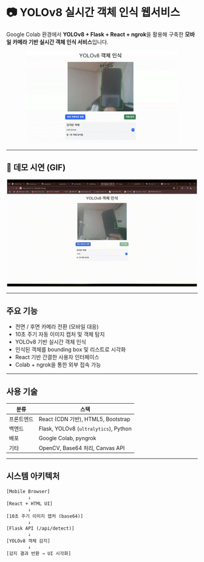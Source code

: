 # 📷 YOLOv8 실시간 객체 인식 웹서비스

Google Colab 환경에서 **YOLOv8 + Flask + React + ngrok**을 활용해 구축한 **모바일 카메라 기반 실시간 객체 인식 서비스**입니다.

<div align="center">
  <img src="assets/yole-image.gif" alt="인식 예시 이미지" width="400"/>
</div>

---

## 🚀 데모 시연 (GIF)

<div align="center">
  <img src="assets/yole-gif.gif" alt="데모 시연 GIF" width="500"/>
</div>

---

## 주요 기능

-  전면 / 후면 카메라 전환 (모바일 대응)
-  10초 주기 자동 이미지 캡처 및 객체 탐지
-  YOLOv8 기반 실시간 객체 인식
-  인식된 객체를 bounding box 및 리스트로 시각화
-  React 기반 간결한 사용자 인터페이스
-  Colab + ngrok을 통한 외부 접속 가능

---

## 사용 기술

| 분류       | 스택 |
|------------|------|
| 프론트엔드 | React (CDN 기반), HTML5, Bootstrap |
| 백엔드     | Flask, YOLOv8 (`ultralytics`), Python |
| 배포       | Google Colab, pyngrok |
| 기타       | OpenCV, Base64 처리, Canvas API |

---

## 시스템 아키텍처

```plaintext
[Mobile Browser]
        ↓
[React + HTML UI]
        ↓
[10초 주기 이미지 캡처 (base64)]
        ↓
[Flask API (/api/detect)]
        ↓
[YOLOv8 객체 감지]
        ↓
[감지 결과 반환 → UI 시각화]

